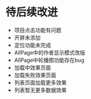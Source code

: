 # 待后续改进
- 项目点击功能有问题
- 开屏未添加
- 定位功能未完成
- AllPage中的作者显示模式改版
- AllPage中轮播图功能存在bug
- 加载中效果页面
- 加载失败效果页面
- 列表页面加载更多效果
- 列表暂无更多数据效果